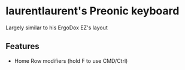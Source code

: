 # laurentlaurent's Preonic keyboard
Largely similar to his ErgoDox EZ's layout

## Features
* Home Row modifiers (hold F to use CMD/Ctrl)
